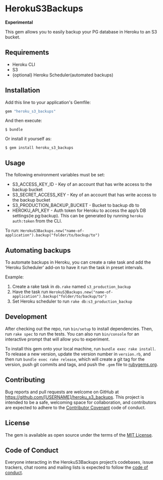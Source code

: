 # HerokuS3Backups

**Experimental**

This gem allows you to easily backup your PG database in Heroku to an S3 bucket.


## Requirements
- Heroku CLI
- S3
- {optional} Heroku Scheduler(automated backups)

## Installation

Add this line to your application's Gemfile:

```ruby
gem "heroku_s3_backups"
```

And then execute:

    $ bundle

Or install it yourself as:

    $ gem install heroku_s3_backups

## Usage
The following environment variables must be set:
- S3_ACCESS_KEY_ID - Key of an account that has write access to the backup bucket
- S3_SECRET_ACCESS_KEY - Key of an account that has write access to the backup bucket
- S3_PRODUCTION_BACKUP_BUCKET - Bucket to backup db to
- HEROKU_API_KEY - Auth token for Heroku to access the app’s DB settings(ie pg:backup). This can be generated by running `heroku auth:token` from the CLI.

To run:
`HerokuS3Backups.new("name-of-application").backup("folder/to/backup/to")`

## Automating backups
To automate backups in Heroku, you can create a rake task and add the ‘Heroku Scheduler’
add-on to have it run the task in preset intervals.

Example:
1) Create a rake task in `db.rake` named `s3_production_backup`
2) Have the task run `HerokuS3Backups.new("name-of-application").backup("folder/to/backup/to")`
3) Set Heroku scheduler to run `rake db:s3_production_backup`

## Development

After checking out the repo, run `bin/setup` to install dependencies. Then, run `rake spec` to run the tests. You can also run `bin/console` for an interactive prompt that will allow you to experiment.

To install this gem onto your local machine, run `bundle exec rake install`. To release a new version, update the version number in `version.rb`, and then run `bundle exec rake release`, which will create a git tag for the version, push git commits and tags, and push the `.gem` file to [rubygems.org](https://rubygems.org).

## Contributing

Bug reports and pull requests are welcome on GitHub at https://github.com/[USERNAME]/heroku_s3_backups. This project is intended to be a safe, welcoming space for collaboration, and contributors are expected to adhere to the [Contributor Covenant](http://contributor-covenant.org) code of conduct.

## License

The gem is available as open source under the terms of the [MIT License](https://opensource.org/licenses/MIT).

## Code of Conduct

Everyone interacting in the HerokuS3Backups project’s codebases, issue trackers, chat rooms and mailing lists is expected to follow the [code of conduct](https://github.com/[USERNAME]/heroku_s3_backups/blob/master/CODE_OF_CONDUCT.md).
